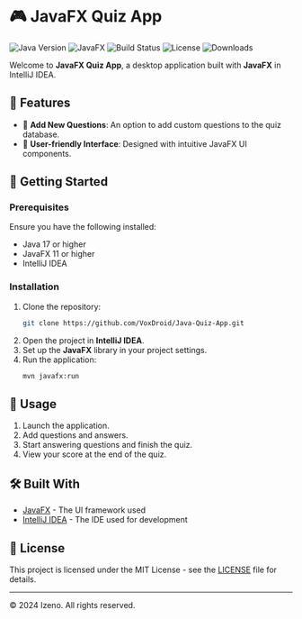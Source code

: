 # 🎮 JavaFX Quiz App

![Java Version](https://img.shields.io/badge/Java-17-orange)
![JavaFX](https://img.shields.io/badge/JavaFX-11%2B-blue)
![Build Status](https://img.shields.io/badge/build-passing-brightgreen)
![License](https://img.shields.io/badge/License-MIT-yellowgreen)
![Downloads](https://img.shields.io/github/downloads/VoxDroid/Java-Quiz-App/total)

Welcome to **JavaFX Quiz App**, a desktop application built with **JavaFX** in IntelliJ IDEA.

## 🎯 Features
- 📝 **Add New Questions**: An option to add custom questions to the quiz database.
- 🌈 **User-friendly Interface**: Designed with intuitive JavaFX UI components.

## 🚀 Getting Started

### Prerequisites

Ensure you have the following installed:
- Java 17 or higher
- JavaFX 11 or higher
- IntelliJ IDEA

### Installation

1. Clone the repository:
   ```bash
   git clone https://github.com/VoxDroid/Java-Quiz-App.git
2. Open the project in **IntelliJ IDEA**.
3. Set up the **JavaFX** library in your project settings.
4. Run the application:
   ```bash
   mvn javafx:run

## 📖 Usage

1. Launch the application.
2. Add questions and answers.
3. Start answering questions and finish the quiz.
4. View your score at the end of the quiz.

## 🛠️ Built With

- [JavaFX](https://openjfx.io/) - The UI framework used
- [IntelliJ IDEA](https://www.jetbrains.com/idea/) - The IDE used for development

## 📝 License

This project is licensed under the MIT License - see the [LICENSE](LICENSE) file for details.

---

© 2024 Izeno. All rights reserved.

